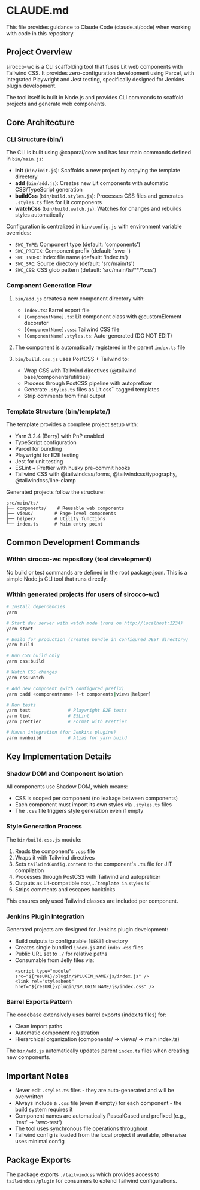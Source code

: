 # CLAUDE.md

This file provides guidance to Claude Code (claude.ai/code) when working with code in this repository.

## Project Overview

sirocco-wc is a CLI scaffolding tool that fuses Lit web components with Tailwind CSS. It provides zero-configuration development using Parcel, with integrated Playwright and Jest testing, specifically designed for Jenkins plugin development.

The tool itself is built in Node.js and provides CLI commands to scaffold projects and generate web components.

## Core Architecture

### CLI Structure (bin/)

The CLI is built using @caporal/core and has four main commands defined in `bin/main.js`:

- **init** (`bin/init.js`): Scaffolds a new project by copying the template directory
- **add** (`bin/add.js`): Creates new Lit components with automatic CSS/TypeScript generation
- **buildCss** (`bin/build.styles.js`): Processes CSS files and generates `.styles.ts` files for Lit components
- **watchCss** (`bin/build.watch.js`): Watches for changes and rebuilds styles automatically

Configuration is centralized in `bin/config.js` with environment variable overrides:
- `SWC_TYPE`: Component type (default: 'components')
- `SWC_PREFIX`: Component prefix (default: 'swc-')
- `SWC_INDEX`: Index file name (default: 'index.ts')
- `SWC_SRC`: Source directory (default: 'src/main/ts')
- `SWC_CSS`: CSS glob pattern (default: 'src/main/ts/**/*.css')

### Component Generation Flow

1. `bin/add.js` creates a new component directory with:
   - `index.ts`: Barrel export file
   - `[ComponentName].ts`: Lit component class with @customElement decorator
   - `[ComponentName].css`: Tailwind CSS file
   - `[ComponentName].styles.ts`: Auto-generated (DO NOT EDIT)

2. The component is automatically registered in the parent `index.ts` file

3. `bin/build.css.js` uses PostCSS + Tailwind to:
   - Wrap CSS with Tailwind directives (@tailwind base/components/utilities)
   - Process through PostCSS pipeline with autoprefixer
   - Generate `.styles.ts` files as Lit css`` tagged templates
   - Strip comments from final output

### Template Structure (bin/template/)

The template provides a complete project setup with:
- Yarn 3.2.4 (Berry) with PnP enabled
- TypeScript configuration
- Parcel for bundling
- Playwright for E2E testing
- Jest for unit testing
- ESLint + Prettier with husky pre-commit hooks
- Tailwind CSS with @tailwindcss/forms, @tailwindcss/typography, @tailwindcss/line-clamp

Generated projects follow the structure:
```
src/main/ts/
├── components/    # Reusable web components
├── views/        # Page-level components
├── helper/       # Utility functions
└── index.ts      # Main entry point
```

## Common Development Commands

### Within sirocco-wc repository (tool development)

No build or test commands are defined in the root package.json. This is a simple Node.js CLI tool that runs directly.

### Within generated projects (for users of sirocco-wc)

```bash
# Install dependencies
yarn

# Start dev server with watch mode (runs on http://localhost:1234)
yarn start

# Build for production (creates bundle in configured DEST directory)
yarn build

# Run CSS build only
yarn css:build

# Watch CSS changes
yarn css:watch

# Add new component (with configured prefix)
yarn :add <componentname> [-t components|views|helper]

# Run tests
yarn test              # Playwright E2E tests
yarn lint              # ESLint
yarn prettier          # Format with Prettier

# Maven integration (for Jenkins plugins)
yarn mvnbuild          # Alias for yarn build
```

## Key Implementation Details

### Shadow DOM and Component Isolation

All components use Shadow DOM, which means:
- CSS is scoped per component (no leakage between components)
- Each component must import its own styles via `.styles.ts` files
- The `.css` file triggers style generation even if empty

### Style Generation Process

The `bin/build.css.js` module:
1. Reads the component's `.css` file
2. Wraps it with Tailwind directives
3. Sets `tailwindConfig.content` to the component's `.ts` file for JIT compilation
4. Processes through PostCSS with Tailwind and autoprefixer
5. Outputs as Lit-compatible `css\`...\`` template in `.styles.ts`
6. Strips comments and escapes backticks

This ensures only used Tailwind classes are included per component.

### Jenkins Plugin Integration

Generated projects are designed for Jenkins plugin development:
- Build outputs to configurable `[DEST]` directory
- Creates single bundled `index.js` and `index.css` files
- Public URL set to `./` for relative paths
- Consumable from Jelly files via:
  ```jelly
  <script type="module" src="${resURL}/plugin/$PLUGIN_NAME/js/index.js" />
  <link rel="stylesheet" href="${resURL}/plugin/$PLUGIN_NAME/js/index.css" />
  ```

### Barrel Exports Pattern

The codebase extensively uses barrel exports (index.ts files) for:
- Clean import paths
- Automatic component registration
- Hierarchical organization (components/ → views/ → main index.ts)

The `bin/add.js` automatically updates parent `index.ts` files when creating new components.

## Important Notes

- Never edit `.styles.ts` files - they are auto-generated and will be overwritten
- Always include a `.css` file (even if empty) for each component - the build system requires it
- Component names are automatically PascalCased and prefixed (e.g., 'test' → 'swc-test')
- The tool uses synchronous file operations throughout
- Tailwind config is loaded from the local project if available, otherwise uses minimal config

## Package Exports

The package exports `./tailwindcss` which provides access to `tailwindcss/plugin` for consumers to extend Tailwind configurations.
